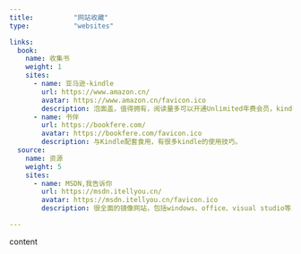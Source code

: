 ```yaml
---
title:          "网站收藏"
type:           "websites"

links: 
  book: 
    name: 收集书
    weight: 1
    sites: 
      - name: 亚马逊-kindle
        url: https://www.amazon.cn/
        avatar: https://www.amazon.cn/favicon.ico
        description: 泡面盖，值得拥有，阅读量多可以开通Unlimited年费会员，kindle看书比电脑对眼睛好点。
      - name: 书伴
        url: https://bookfere.com/
        avatar: https://bookfere.com/favicon.ico
        description: 与Kindle配套食用，有很多kindle的使用技巧。
  source: 
    name: 资源 
    weight: 5
    sites: 
      - name: MSDN,我告诉你
        url: https://msdn.itellyou.cn/
        avatar: https://msdn.itellyou.cn/favicon.ico
        description: 很全面的镜像网站，包括windows、office、visual studio等。

---
```


content
